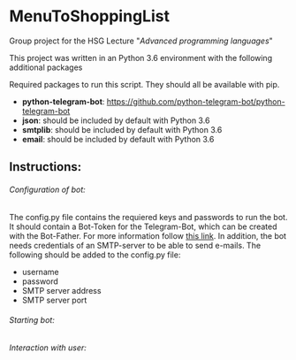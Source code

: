 # MenuToShoppingList

Group project for the HSG Lecture "*Advanced programming languages*"

This project was written in an Python 3.6 environment with the following additional packages

Required packages to run this script. They should all be available with pip.
 - **python-telegram-bot**: https://github.com/python-telegram-bot/python-telegram-bot
 - **json**: should be included by default with Python 3.6
 - **smtplib**: should be included by default with Python 3.6
 - **email**: should be included by default with Python 3.6
 
 
 ## Instructions:
 
 ###### Configuration of bot:
 The config.py file contains the requiered keys and passwords to run the bot.
 It should contain a Bot-Token for the Telegram-Bot, which can be created with the Bot-Father. For more information follow [this link](https://core.telegram.org/bots). 
 In addition, the bot needs credentials of an SMTP-server to be able to send e-mails. The following should be added to the config.py file:
  - username
  - password
  - SMTP server address
  - SMTP server port
 
 ###### Starting bot:
 
 ###### Interaction with user:
